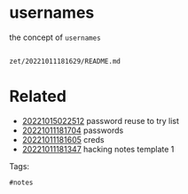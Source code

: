 # usernames

the concept of `usernames`

```
```

` zet/20221011181629/README.md `

# Related

- [20221015022512](/zet/20221015022512/README.md) password reuse to try list
- [20221011181704](/zet/20221011181704/README.md) passwords
- [20221011181605](/zet/20221011181605/README.md) creds
- [20221011181347](/zet/20221011181347/README.md) hacking notes template 1

Tags:

    #notes
